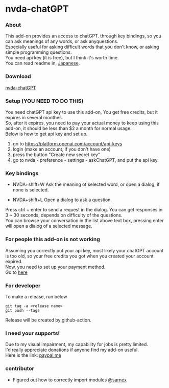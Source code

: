 # nvda-chatGPT

### About

This add-on provides an access to chatGPT. through key bindings, so you can ask meanings of any words, or ask anyquestions.  
Especially useful for asking difficult words that you don't know, or asking simple programming questions.  
You need api key (it is free), but I think it's worth time.  
You can read readme in, [Japanese](https://github.com/mo29cg/nvda-chatGPT/blob/main/README.ja.md).

### Download

[nvda-chatGPT](https://github.com/mo29cg/nvda-chatGPT/releases/latest/download/nvdaChatGPT.nvda-addon)

### Setup (YOU NEED TO DO THIS)

You need chatGPT api key to use this add-on, You get free credits, but it expires in several monthes.  
So, after it expires, you need to pay your actual money to keep using this add-on, it should be less than $2 a month for normal usage.  
Below is how to get api key and set up.

1. go to https://platform.openai.com/account/api-keys
2. login (make an account, if you don't have one)
3. press the button "Create new secret key‍"
4. go to nvda - preference - settings - askChatGPT, and put the api key.

### Key bindings

- NVDA+shift+W Ask the meaning of selected word, or open a dialog, if none is selected.

- NVDA+shift+L Open a dialog to ask a question.

Press ctrl + enter to send a request in the dialog.
You can get responses in 3 ~ 30 seconds, depends on difficulty of the questions.  
You can browse your conversation in the list above text box, pressing enter will open a dialog of a selected message.

### For people this add-on is not working

Assuming you correctly put your api key, most likely your chatGPT account is too old, so your free credits you got when you created your account expired.  
Now, you need to set up your payment method.  
Go to [here](https://platform.openai.com/account/billing/overview)

### For developer

To make a release, run below

```
git tag -a <release name>
git push --tags
```

Release will be created by github-action.

### I need your supports!

Due to my visual impairment, my capability for jobs is pretty limited.  
I'd really appreciate donations if anyone find my add-on useful.  
Here is the link: [paypal.me](https://paypal.me/satoshi26)

### contributor

- Figured out how to correctly import modules [@sarnex](https://github.com/sarnex)
